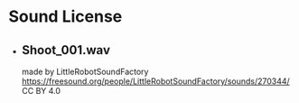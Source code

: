Sound License
=============
* ## Shoot_001.wav
   made by LittleRobotSoundFactory   
   https://freesound.org/people/LittleRobotSoundFactory/sounds/270344/   
   CC BY 4.0   